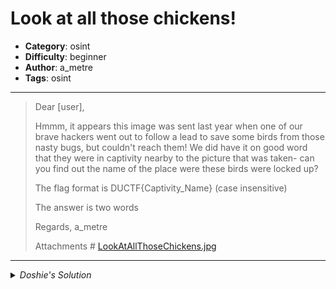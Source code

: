 # Look at all those chickens!
- __Category__: osint
- __Difficulty__: beginner
- __Author__: a_metre
- __Tags__: osint

***

> Dear [user],
> 
> Hmmm, it appears this image was sent last year when one of our brave hackers went out to follow a lead to save some birds from those nasty bugs, but couldn't reach them! We did have it on good word that they were in captivity nearby to the picture that was taken- can you find out the name of the place were these birds were locked up?
>
> The flag format is DUCTF{Captivity_Name} (case insensitive)
> 
> The answer is two words
> 
> Regards,
> a_metre
>
> Attachments #
> [LookAtAllThoseChickens.jpg](https://github.com/Iozhewa/Bakushin-Meets-DUCTF-2025/blob/main/osint/Look%20at%20all%20those%20chickens!/LookAtAllThoseChickens.jpg)

***

<details>
  <summary> <em>Doshie's Solution</em> </summary>
  Always happy to have an image search quest! We'll start on https://images.google.com/ and click on <em>search by image</em> for a file upload. Under "Visual Matches", a promising result comes from the r/melbourne subreddit:<br>

  <img src="https://github.com/Iozhewa/Bakushin-Meets-DUCTF-2025/blob/main/osint/Look%20at%20all%20those%20chickens!/bin-chicken-island-part-deux-v0-ci2bvyf3khv91.webp" alt="Bin Chicken Island..?"><br>
  <a href="https://www.reddit.com/r/melbourne/comments/yb8e9d/bin_chicken_island_part_deux/">
    <sub>Note this is an archived post.</sub>
  </a>

  But we haven't yet found a captivity name. Running "bin chicken island" on a plain Google search, we can run Google Maps to verify the location -- the blue cone on the left is a direct match to Coburg Lake Reserve Playground.<br>

  <img src="https://github.com/Iozhewa/Bakushin-Meets-DUCTF-2025/blob/main/osint/Look%20at%20all%20those%20chickens!/coburg-lake-reserve-murray-road-coburg.jpg" alt="Image of Lake Playground">

  <br>Based on the webpage results under Bin Chicken Island, here were some candidates for the flag:<br>
  - Coburg_Lake
  - BinChicken_Island
  - Murray_Road
  - Coburg_North
  - Merri_Creek
  - Pentridge_Prison<br>

  <br>As you may have guessed, the last entry was the answer. Where the hell did that come from? Trail Navigator Victoria, of course..!

  <blockquote>
    This pretty man-made lake and leafy parklands contrast starkly with <mark>the backdrop of Pentridge Prison</mark>, its imposing walls built from bluestone excavated from the lake. Stroll around the lake and along a section of Merri Creek, admiring the famous black swans and Ibis. Kids will love the playgrounds.
  </blockquote>
</details>
